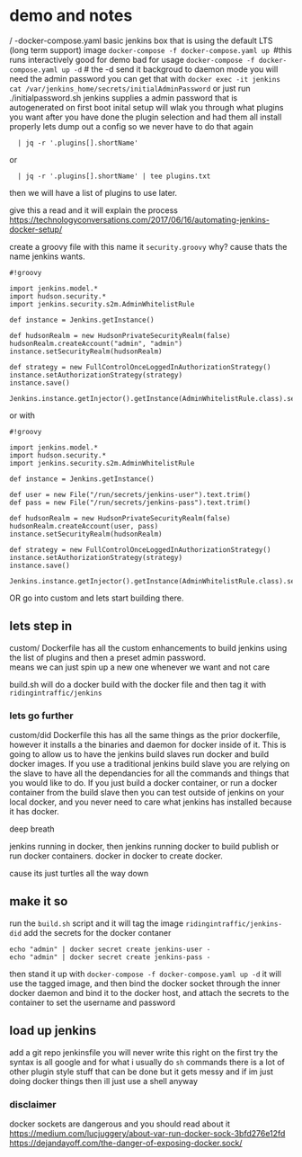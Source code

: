 # demo and notes
/
-docker-compose.yaml
    basic jenkins box that is using the default LTS (long term support) image
`docker-compose -f docker-compose.yaml up `#this runs interactively good for demo bad for usage
`docker-compose -f docker-compose.yaml up -d` # the -d send it backgroud to daemon mode
you will need the admin password you can get that with `docker exec -it jenkins cat /var/jenkins_home/secrets/initialAdminPassword`
or just run ./initialpassword.sh 
jenkins supplies a admin password that is autogenerated on first boot
inital setup will wlak you through what plugins you want
after you have done the plugin selection and had them all install properly lets dump out a config so we never have to do that again

``` curl -s -k "http://admin:admin@localhost:8080/pluginManager/api/json?depth=1" \
  | jq -r '.plugins[].shortName'
```
or
``` curl -s -k "http://admin:admin@localhost:8080/pluginManager/api/json?depth=1" \
  | jq -r '.plugins[].shortName' | tee plugins.txt
```
then we will have a list of plugins to use later.

give this a read and it will explain the process 
https://technologyconversations.com/2017/06/16/automating-jenkins-docker-setup/

create a groovy file with this
name it `security.groovy` why? cause thats the name jenkins wants.
```
#!groovy

import jenkins.model.*
import hudson.security.*
import jenkins.security.s2m.AdminWhitelistRule

def instance = Jenkins.getInstance()

def hudsonRealm = new HudsonPrivateSecurityRealm(false)
hudsonRealm.createAccount("admin", "admin")
instance.setSecurityRealm(hudsonRealm)

def strategy = new FullControlOnceLoggedInAuthorizationStrategy()
instance.setAuthorizationStrategy(strategy)
instance.save()

Jenkins.instance.getInjector().getInstance(AdminWhitelistRule.class).setMasterKillSwitch(false)
```
or with 

```
#!groovy

import jenkins.model.*
import hudson.security.*
import jenkins.security.s2m.AdminWhitelistRule

def instance = Jenkins.getInstance()

def user = new File("/run/secrets/jenkins-user").text.trim()
def pass = new File("/run/secrets/jenkins-pass").text.trim()

def hudsonRealm = new HudsonPrivateSecurityRealm(false)
hudsonRealm.createAccount(user, pass)
instance.setSecurityRealm(hudsonRealm)

def strategy = new FullControlOnceLoggedInAuthorizationStrategy()
instance.setAuthorizationStrategy(strategy)
instance.save()

Jenkins.instance.getInjector().getInstance(AdminWhitelistRule.class).setMasterKillSwitch(false)
```
OR
go into custom and lets start building there.

## lets step in
custom/
Dockerfile
	has all the custom enhancements to build jenkins using the list of plugins and then a preset admin password.  
	means we can just spin up a new one whenever we want and not care

build.sh will do a docker build with the docker file and then tag it with `ridingintraffic/jenkins`

### lets go further
custom/did
Dockerfile
	this has all the same things as the prior dockerfile, however it installs a the binaries and daemon for docker inside of it. 
	This is going to allow us to have the jenkins build slaves run docker and build docker images.
	If you use a traditional jenkins build slave you are relying on the slave to have all the dependancies for all the commands and things that you would like to do.
	If you just build a docker container, or run a docker container from the build slave then you can test outside of jenkins on your local docker, and you never need to care what jenkins has installed because it has docker.

deep breath

jenkins running in docker, then jenkins running docker to build publish or run docker containers.
docker in docker to create docker.  

cause its just turtles all the way down

## make it so
run the `build.sh` script and it will tag the image `ridingintraffic/jenkins-did`
add the secrets for the docker contaner
```
echo "admin" | docker secret create jenkins-user -
echo "admin" | docker secret create jenkins-pass -
```
then stand it up with `docker-compose -f docker-compose.yaml up -d` 
it will use the tagged image, and then bind the docker socket through the inner docker daemon and bind it to the docker host, and attach the secrets to the container to set the username and password



## load up jenkins
add a git repo
jenkinsfile
	you will never write this right on the first try 
	the syntax is all google and for what i usually do `sh` commands
	there is a lot of other plugin style stuff that can be done but it gets messy and if im just doing docker things then ill just use a shell anyway

### disclaimer
docker sockets are dangerous and you should read about it
https://medium.com/lucjuggery/about-var-run-docker-sock-3bfd276e12fd
https://dejandayoff.com/the-danger-of-exposing-docker.sock/


